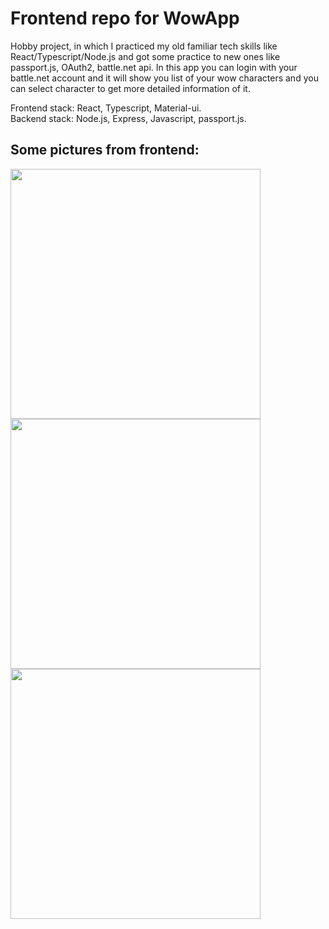 # Frontend repo for WowApp

Hobby project, in which I practiced my old familiar tech skills like React/Typescript/Node.js and got some practice to new ones like passport.js, OAuth2, battle.net api. In this app you can login with your battle.net account and it will show you list of your wow characters and you can select character to get more detailed information of it. 

Frontend stack:   React, Typescript, Material-ui.\
Backend stack:    Node.js, Express, Javascript, passport.js.


## Some pictures from frontend: 
<img src="https://user-images.githubusercontent.com/63038363/123560000-3ba3cc00-d7a8-11eb-8d96-3b901b4fcfba.png" width="400">
<img src="https://user-images.githubusercontent.com/63038363/123560082-dac8c380-d7a8-11eb-9630-0ab794a84b3a.png" width="400">
<img src="https://user-images.githubusercontent.com/63038363/123560109-09df3500-d7a9-11eb-9f9e-205a2283a5f8.png" width="400">
